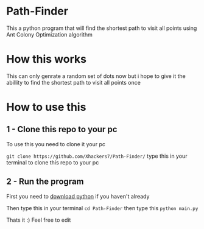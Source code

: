# Path-Finder
This a python program that will find the shortest path to visit all points using Ant Colony Optimization algorithm

# How this works
This can only genrate a random set of dots now but i hope to give it the abillity to find the shortest path to visit all points once

# How to use this
## 1 - Clone this repo to your pc
To use this you need to clone it your pc

``` git clone https://github.com/Xhackers7/Path-Finder/ ```
type this in your terminal to clone this repo to your pc

## 2 - Run the program
First you need to [download python](https://www.python.org/downloads/) if you haven't already

Then type this in your terminal
``` cd Path-Finder ```
then type this
``` python main.py ```


Thats it :)
Feel free to edit

